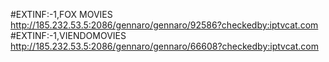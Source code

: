 #EXTINF:-1,FOX MOVIES
http://185.232.53.5:2086/gennaro/gennaro/92586?checkedby:iptvcat.com
#EXTINF:-1,VIENDOMOVIES
http://185.232.53.5:2086/gennaro/gennaro/66608?checkedby:iptvcat.com
